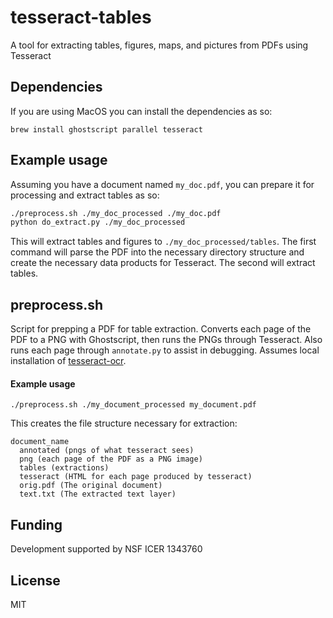 # tesseract-tables
A tool for extracting tables, figures, maps, and pictures from PDFs using Tesseract

## Dependencies
If you are using MacOS you can install the dependencies as so:

````
brew install ghostscript parallel tesseract
````

## Example usage
Assuming you have a document named `my_doc.pdf`, you can prepare it for processing and extract tables as so:

````bash
./preprocess.sh ./my_doc_processed ./my_doc.pdf
python do_extract.py ./my_doc_processed
````

This will extract tables and figures to `./my_doc_processed/tables`. The first command will parse the PDF into the necessary directory structure and create the necessary data products for Tesseract. The second will extract tables.

## preprocess.sh
Script for prepping a PDF for table extraction. Converts each page of the PDF to a PNG with Ghostscript, then runs the PNGs through Tesseract. Also runs each page through `annotate.py` to assist in debugging. Assumes local installation of [tesseract-ocr](https://github.com/tesseract-ocr/tesseract).

#### Example usage

````
./preprocess.sh ./my_document_processed my_document.pdf
````

This creates the file structure necessary for extraction:
````
document_name
  annotated (pngs of what tesseract sees)
  png (each page of the PDF as a PNG image)
  tables (extractions)
  tesseract (HTML for each page produced by tesseract)
  orig.pdf (The original document)
  text.txt (The extracted text layer)
````

## Funding
Development supported by NSF ICER 1343760

## License
MIT
